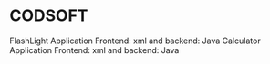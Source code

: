 # CODSOFT
FlashLight Application
Frontend: xml and backend: Java
Calculator Application
Frontend: xml and backend: Java
